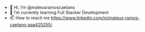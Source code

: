 - 👋 Hi, I’m @mateusramoscaetano
- 🌱 I’m currently learning Full Stacker Development
- 📫 How to reach me <https://www.linkedin.com/in/mateus-ramos-caetano-aaa425255/>


